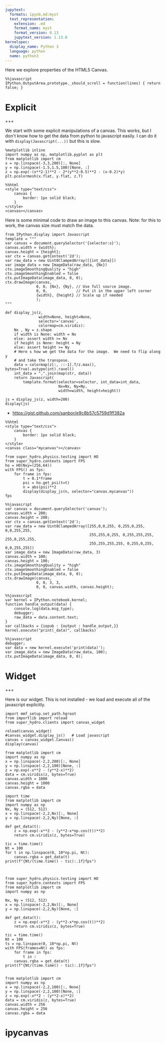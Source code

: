 ```yaml
---
jupytext:
  formats: ipynb,md:myst
  text_representation:
    extension: .md
    format_name: myst
    format_version: 0.13
    jupytext_version: 1.13.8
kernelspec:
  display_name: Python 3
  language: python
  name: python3
---
```


Here we explore properties of the HTML5 Canvas.

```{code-cell} ipython3
%%javascript
IPython.OutputArea.prototype._should_scroll = function(lines) { return false; }
```

# Explicit

+++

We start with some explicit manipulations of a canvas.  This works, but I don't know how to get the data from python to javascript easily.  I can do it with `display(Javascript(...))` but this is slow.

```{code-cell} ipython3
%matplotlib inline
import numpy as np, matplotlib.pyplot as plt
from matplotlib import cm
x = np.linspace(-3,3,200)[:, None]
y = np.linspace(-1.5,1.5,100)[None, :]
z = np.exp(-(x**2-1)**2 - 2*(y**2-0.5)**2 - (x-0.2)*y)
plt.pcolormesh(x.flat, y.flat, z.T)
```

```{code-cell} ipython3
%%html
<style type="text/css">
    canvas {
        border: 1px solid black;
    }
</style>
<canvas></canvas>
```

Here is some minimal code to draw an image to this canvas.  Note: for this to work, the canvas size must match the data.

```{code-cell} ipython3
from IPython.display import Javascript
template = """
var canvas = document.querySelector('{selector:s}');
canvas.width = {width};
canvas.height = {height};
var ctx = canvas.getContext('2d');
var raw_data = new Uint8ClampedArray([{int_data}])
var image_data = new ImageData(raw_data, {Nx})
ctx.imageSmoothingQuality = "high"
ctx.imageSmoothingEnabled = false
ctx.putImageData(image_data, 0, 0);
ctx.drawImage(canvas, 
              0, 0, {Nx}, {Ny}, // Use full source image.
              0, 0,             // Put it in the upper left corner
              {width}, {height} // Scale up if needed
              );
"""

def display_js(z, 
               width=None, height=None,
               selector='canvas',
               colormap=cm.viridis):
    Nx , Ny = z.shape
    if width is None: width = Nx
    else: assert width >= Nx
    if height is None: height = Ny
    else: assert height >= Ny
    # Here s how we get the data for the image.  We need to flip along y
    # and take the transpose.
    data = colormap(z[:, ::-1].T/z.max(), bytes=True).astype(int).ravel()
    int_data = ",".join(map(str, data))
    return Javascript(
        template.format(selector=selector, int_data=int_data, 
                        Nx=Nx, Ny=Ny,
                        width=width, height=height))

js = display_js(z, width=200)
display(js)
```

* https://gist.github.com/sanbor/e9c8b57c5759d1ff382a

```{code-cell} ipython3
%%html
<style type="text/css">
    canvas {
        border: 1px solid black;
    }
</style>
<canvas class="mycanvas"></canvas>
```

```{code-cell} ipython3
from super_hydro.physics.testing import HO
from super_hydro.contexts import FPS
ho = HO(Nxy=(256,64))
with FPS() as fps:
    for frame in fps:
        t = 0.1*frame
        psi = ho.get_psi(t=t)
        n = abs(psi)**2
        display(display_js(n, selector="canvas.mycanvas"))
fps
```

```{code-cell} ipython3
%%javascript
var canvas = document.querySelector('canvas');
canvas.width = 200;
canvas.height = 200;
var ctx = canvas.getContext('2d');
var raw_data = new Uint8ClampedArray([255,0,0,255, 0,255,0,255, 0,0,255,255, 
                                      255,255,0,255, 0,255,255,255, 255,0,255,255, 
                                      255,255,255,255, 0,255,0,255, 0,0,255,255])
var image_data = new ImageData(raw_data, 3)
canvas.width = 100;
canvas.height = 100;
ctx.imageSmoothingQuality = "high"
ctx.imageSmoothingEnabled = false
ctx.putImageData(image_data, 0, 0);
ctx.drawImage(canvas, 
              0, 0, 3, 3, 
              0, 0, canvas.width, canvas.height);
```

```{code-cell} ipython3
%%javascript
var kernel = IPython.notebook.kernel;
function handle_output(data) {
    console.log(data.msg_type);
    debugger;
    raw_data = data.content.text;
}
var callbacks = {iopub : {output : handle_output,}}
kernel.execute("print(_data)", callbacks)
```

```{code-cell} ipython3
%%javascript
debugger;
var data = new kernel.execute('print(data)');
var image_data = new ImageData(raw_data, 100);
ctx.putImageData(image_data, 0, 0);
```

# Widget

+++

Here is our widget.  This is not installed - we load and execute all of the javascript explicitly.

```{code-cell} ipython3
import mmf_setup.set_path.hgroot
from importlib import reload
from super_hydro.clients import canvas_widget
```

```{code-cell} ipython3
reload(canvas_widget)
#canvas_widget.display_js()   # Load javascript
canvas = canvas_widget.Canvas()
display(canvas)

from matplotlib import cm
import numpy as np
x = np.linspace(-2,2,200)[:, None]
y = np.linspace(-2,2,100)[None, :]
z = np.exp(-x**2 - (y**2-x)**2)
data = cm.viridis(z, bytes=True)
canvas.width = 1000
canvas.height = 1000
canvas.rgba = data
```

```{code-cell} ipython3
import time
from matplotlib import cm
import numpy as np
Nx, Ny = (512, 512)
x = np.linspace(-2,2,Nx)[:, None]
y = np.linspace(-2,2,Ny)[None, :]

def get_data(t):
    z = np.exp(-x**2 - (y**2-x*np.cos(t))**2)
    return cm.viridis(z, bytes=True)

tic = time.time()
Nt = 100
for t in np.linspace(0, 10*np.pi, Nt):
    canvas.rgba = get_data(t)
print(f"{Nt/(time.time() - tic):.1f}fps")
    
```

```{code-cell} ipython3

```

```{code-cell} ipython3
from super_hydro.physics.testing import HO
from super_hydro.contexts import FPS
from matplotlib import cm
import numpy as np

Nx, Ny = (512, 512)
x = np.linspace(-2,2,Nx)[:, None]
y = np.linspace(-2,2,Ny)[None, :]

def get_data(t):
    z = np.exp(-x**2 - (y**2-x*np.cos(t))**2)
    return cm.viridis(z, bytes=True)

tic = time.time()
Nt = 100
ts = np.linspace(0, 10*np.pi, Nt)
with FPS(frames=Nt) as fps:
    for frame in fps:
        t in :
    canvas.rgba = get_data(t)
print(f"{Nt/(time.time() - tic):.1f}fps")
    
```

```{code-cell} ipython3
from matplotlib import cm
import numpy as np
x = np.linspace(-2,2,100)[:, None]
y = np.linspace(-2,2,100)[None, :]
z = np.exp(-x**2 - (y**2-x)**2)
data = cm.viridis(z, bytes=True)
canvas.width = 256
canvas.height = 256
canvas.rgba = data
```

# ipycanvas

```{code-cell} ipython3

```
